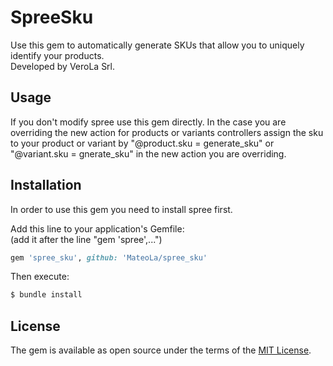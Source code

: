 # SpreeSku
Use this gem to automatically generate SKUs that allow you to uniquely identify your products.<br/>
Developed by VeroLa Srl.

## Usage
If you don't modify spree use this gem directly. In the case you are overriding the new action for products or variants controllers assign the sku to your product or variant by "@product.sku = generate_sku" or "@variant.sku = gnerate_sku" in the new action you are overriding.

## Installation
In order to use this gem you need to install spree first.

Add this line to your application's Gemfile:<br/>
(add it after the line "gem 'spree',...")

```ruby
gem 'spree_sku', github: 'MateoLa/spree_sku'
```

Then execute:
```bash
$ bundle install
```

## License
The gem is available as open source under the terms of the [MIT License](https://opensource.org/licenses/MIT).